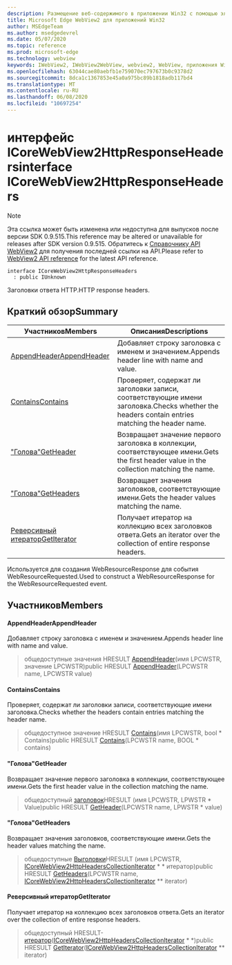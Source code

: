 ```yaml
---
description: Размещение веб-содержимого в приложении Win32 с помощью элемента управления Microsoft Edge WebView2
title: Microsoft Edge WebView2 для приложений Win32
author: MSEdgeTeam
ms.author: msedgedevrel
ms.date: 05/07/2020
ms.topic: reference
ms.prod: microsoft-edge
ms.technology: webview
keywords: IWebView2, IWebView2WebView, webview2, WebView, приложения Win32, Win32, EDGE, ICoreWebView2, ICoreWebView2Controller, элемент управления "веб-браузер", HTML Edge
ms.openlocfilehash: 63044cae80aebfb1e759070ec797673b0c9378d2
ms.sourcegitcommit: 8dca1c1367853e45a0a975bc89b1818adb117bd4
ms.translationtype: MT
ms.contentlocale: ru-RU
ms.lasthandoff: 06/08/2020
ms.locfileid: "10697254"
---
```

# <span data-ttu-id="49cac-104">интерфейс ICoreWebView2HttpResponseHeaders</span><span class="sxs-lookup"><span data-stu-id="49cac-104">interface ICoreWebView2HttpResponseHeaders</span></span> 

> [!NOTE]
> <span data-ttu-id="49cac-105">Эта ссылка может быть изменена или недоступна для выпусков после версии SDK 0.9.515.</span><span class="sxs-lookup"><span data-stu-id="49cac-105">This reference may be altered or unavailable for releases after SDK version 0.9.515.</span></span> <span data-ttu-id="49cac-106">Обратитесь к [Справочнику API WebView2](../../../webview2-api-reference.md) для получения последней ссылки на API.</span><span class="sxs-lookup"><span data-stu-id="49cac-106">Please refer to [WebView2 API reference](../../../webview2-api-reference.md) for the latest API reference.</span></span>

```
interface ICoreWebView2HttpResponseHeaders
  : public IUnknown
```

<span data-ttu-id="49cac-107">Заголовки ответа HTTP.</span><span class="sxs-lookup"><span data-stu-id="49cac-107">HTTP response headers.</span></span>

## <span data-ttu-id="49cac-108">Краткий обзор</span><span class="sxs-lookup"><span data-stu-id="49cac-108">Summary</span></span>

 <span data-ttu-id="49cac-109">Участников</span><span class="sxs-lookup"><span data-stu-id="49cac-109">Members</span></span>                        | <span data-ttu-id="49cac-110">Описания</span><span class="sxs-lookup"><span data-stu-id="49cac-110">Descriptions</span></span>
--------------------------------|---------------------------------------------
[<span data-ttu-id="49cac-111">AppendHeader</span><span class="sxs-lookup"><span data-stu-id="49cac-111">AppendHeader</span></span>](#appendheader) | <span data-ttu-id="49cac-112">Добавляет строку заголовка с именем и значением.</span><span class="sxs-lookup"><span data-stu-id="49cac-112">Appends header line with name and value.</span></span>
[<span data-ttu-id="49cac-113">Contains</span><span class="sxs-lookup"><span data-stu-id="49cac-113">Contains</span></span>](#contains) | <span data-ttu-id="49cac-114">Проверяет, содержат ли заголовки записи, соответствующие имени заголовка.</span><span class="sxs-lookup"><span data-stu-id="49cac-114">Checks whether the headers contain entries matching the header name.</span></span>
[<span data-ttu-id="49cac-115">"Голова"</span><span class="sxs-lookup"><span data-stu-id="49cac-115">GetHeader</span></span>](#getheader) | <span data-ttu-id="49cac-116">Возвращает значение первого заголовка в коллекции, соответствующее имени.</span><span class="sxs-lookup"><span data-stu-id="49cac-116">Gets the first header value in the collection matching the name.</span></span>
[<span data-ttu-id="49cac-117">"Голова"</span><span class="sxs-lookup"><span data-stu-id="49cac-117">GetHeaders</span></span>](#getheaders) | <span data-ttu-id="49cac-118">Возвращает значения заголовков, соответствующие имени.</span><span class="sxs-lookup"><span data-stu-id="49cac-118">Gets the header values matching the name.</span></span>
[<span data-ttu-id="49cac-119">Реверсивный итератор</span><span class="sxs-lookup"><span data-stu-id="49cac-119">GetIterator</span></span>](#getiterator) | <span data-ttu-id="49cac-120">Получает итератор на коллекцию всех заголовков ответа.</span><span class="sxs-lookup"><span data-stu-id="49cac-120">Gets an iterator over the collection of entire response headers.</span></span>

<span data-ttu-id="49cac-121">Используется для создания WebResourceResponse для события WebResourceRequested.</span><span class="sxs-lookup"><span data-stu-id="49cac-121">Used to construct a WebResourceResponse for the WebResourceRequested event.</span></span>

## <span data-ttu-id="49cac-122">Участников</span><span class="sxs-lookup"><span data-stu-id="49cac-122">Members</span></span>

#### <span data-ttu-id="49cac-123">AppendHeader</span><span class="sxs-lookup"><span data-stu-id="49cac-123">AppendHeader</span></span> 

<span data-ttu-id="49cac-124">Добавляет строку заголовка с именем и значением.</span><span class="sxs-lookup"><span data-stu-id="49cac-124">Appends header line with name and value.</span></span>

> <span data-ttu-id="49cac-125">общедоступные значения HRESULT [AppendHeader](#appendheader)(имя LPCWSTR, значение LPCWSTR)</span><span class="sxs-lookup"><span data-stu-id="49cac-125">public HRESULT [AppendHeader](#appendheader)(LPCWSTR name, LPCWSTR value)</span></span>

#### <span data-ttu-id="49cac-126">Contains</span><span class="sxs-lookup"><span data-stu-id="49cac-126">Contains</span></span> 

<span data-ttu-id="49cac-127">Проверяет, содержат ли заголовки записи, соответствующие имени заголовка.</span><span class="sxs-lookup"><span data-stu-id="49cac-127">Checks whether the headers contain entries matching the header name.</span></span>

> <span data-ttu-id="49cac-128">общедоступное значение HRESULT [Contains](#contains)(имя LPCWSTR, bool \* Contains)</span><span class="sxs-lookup"><span data-stu-id="49cac-128">public HRESULT [Contains](#contains)(LPCWSTR name, BOOL \* contains)</span></span>

#### <span data-ttu-id="49cac-129">"Голова"</span><span class="sxs-lookup"><span data-stu-id="49cac-129">GetHeader</span></span> 

<span data-ttu-id="49cac-130">Возвращает значение первого заголовка в коллекции, соответствующее имени.</span><span class="sxs-lookup"><span data-stu-id="49cac-130">Gets the first header value in the collection matching the name.</span></span>

> <span data-ttu-id="49cac-131">общедоступный [заголовок](#getheader)HRESULT (имя LPCWSTR, LPWSTR \* Value)</span><span class="sxs-lookup"><span data-stu-id="49cac-131">public HRESULT [GetHeader](#getheader)(LPCWSTR name, LPWSTR \* value)</span></span>

#### <span data-ttu-id="49cac-132">"Голова"</span><span class="sxs-lookup"><span data-stu-id="49cac-132">GetHeaders</span></span> 

<span data-ttu-id="49cac-133">Возвращает значения заголовков, соответствующие имени.</span><span class="sxs-lookup"><span data-stu-id="49cac-133">Gets the header values matching the name.</span></span>

> <span data-ttu-id="49cac-134">общедоступные [Выголовки](#getheaders)HRESULT (имя LPCWSTR, [ICoreWebView2HttpHeadersCollectionIterator](icorewebview2httpheaderscollectioniterator.md) \* \* итератор)</span><span class="sxs-lookup"><span data-stu-id="49cac-134">public HRESULT [GetHeaders](#getheaders)(LPCWSTR name, [ICoreWebView2HttpHeadersCollectionIterator](icorewebview2httpheaderscollectioniterator.md) \*\* iterator)</span></span>

#### <span data-ttu-id="49cac-135">Реверсивный итератор</span><span class="sxs-lookup"><span data-stu-id="49cac-135">GetIterator</span></span> 

<span data-ttu-id="49cac-136">Получает итератор на коллекцию всех заголовков ответа.</span><span class="sxs-lookup"><span data-stu-id="49cac-136">Gets an iterator over the collection of entire response headers.</span></span>

> <span data-ttu-id="49cac-137">общедоступный HRESULT- [итератор](#getiterator)([ICoreWebView2HttpHeadersCollectionIterator](icorewebview2httpheaderscollectioniterator.md) \* \*)</span><span class="sxs-lookup"><span data-stu-id="49cac-137">public HRESULT [GetIterator](#getiterator)([ICoreWebView2HttpHeadersCollectionIterator](icorewebview2httpheaderscollectioniterator.md) \*\* iterator)</span></span>

